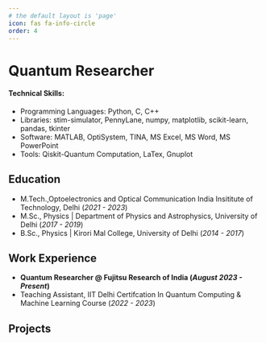 ```yaml
---
# the default layout is 'page'
icon: fas fa-info-circle
order: 4
---
```


# Quantum Researcher

#### Technical Skills: 
- Programming Languages: Python, C, C++ 
- Libraries: stim-simulator, PennyLane, numpy, matplotlib, scikit-learn,
pandas, tkinter
- Software: MATLAB, OptiSystem, TINA, MS Excel, MS Word, MS PowerPoint
- Tools: Qiskit-Quantum Computation, LaTex, Gnuplot

## Education
- M.Tech.,Optoelectronics and Optical Communication
India Insititute of Technology, Delhi (_2021 - 2023_)								       		
- M.Sc., Physics | Department of Physics and Astrophysics, University of Delhi (_2017 - 2019_)	 			        		
- B.Sc., Physics | Kirori Mal College, University of Delhi (_2014 - 2017_)

## Work Experience
- **Quantum Researcher @ Fujitsu Research of India (_August 2023 - Present_)**
- Teaching Assistant, IIT Delhi Certifcation In Quantum Computing & Machine Learning Course (_2022 - 2023_)

## Projects
